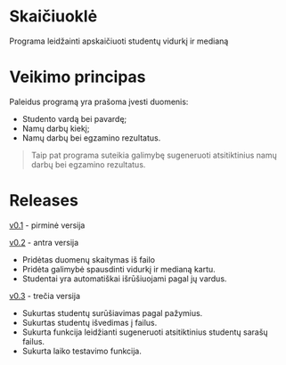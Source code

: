# Skaičiuoklė #
Programa leidžainti apskaičiuoti studentų vidurkį ir medianą
# Veikimo principas #
Paleidus programą yra prašoma įvesti duomenis:

* Studento vardą bei pavardę;
* Namų darbų kiekį;
* Namų darbų bei egzamino rezultatus.

> Taip pat programa suteikia galimybę sugeneruoti atsitiktinius namų darbų bei egzamino rezultatus.

# Releases #
[v0.1](https://github.com/Astrowski/My-first-project/tree/v.01) - pirminė versija

[v0.2](https://github.com/Astrowski/My-first-project/tree/v.02) - antra versija
* Pridėtas duomenų skaitymas iš failo
* Pridėta galimybė spausdinti vidurkį ir medianą kartu.
* Studentai yra automatiškai išrūšiuojami pagal jų vardus.

[v0.3](https://github.com/Astrowski/My-first-project/tree/v.03) - trečia versija
* Sukurtas studentų surūšiavimas pagal pažymius.
* Sukurtas studentų išvedimas į failus.
* Sukurta funkcija leidžianti sugeneruoti atsitiktinius studentų sarašų failus.
* Sukurta laiko testavimo funkcija.
